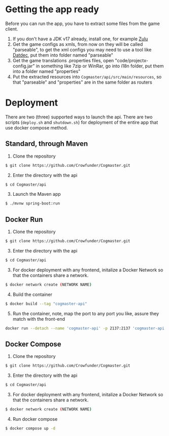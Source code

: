 # Getting the app ready
Before you can run the app, you have to extract some files from the game client.
1. If you don't have a JDK v17 already, install one, for example [Zulu](https://www.azul.com/downloads/?version=java-17-lts&package=jdk#zulu)
2. Get the game configs as xmls, from now on they will be called "parseable", to get the xml configs you may need to use a tool like [Datdec](https://github.com/lucasluqui/datdec), put them into folder named "parseable"
3. Get the game translations .properties files, open "code/projectx-config.jar" in something like 7zip or WinRar, go into i18n folder, put them into a folder named "properties" 
4. Put the extracted resources into `Cogmaster/api/src/main/resources`, so that "parseable" and "properties" are in the same folder as routers

# Deployment
There are two (three) supported ways to launch the api. There are two scripts (`deploy.sh` and `shutdown.sh`) for deployment of the entire app that use docker compose method.
## Standard, through Maven
1. Clone the repository
```sh
$ git clone https://github.com/Crowfunder/Cogmaster.git
```
2. Enter the directory with the api
```sh
$ cd Cogmaster/api
```
3. Launch the Maven app
```sh
$ ./mvnw spring-boot:run
```

## Docker Run
1. Clone the repository
```sh
$ git clone https://github.com/Crowfunder/Cogmaster.git
```
3. Enter the directory with the api
```sh
$ cd Cogmaster/api
```
3. For docker deployment with any frontend, initalize a Docker Network so that the containers share a network.
```sh
$ docker network create (NETWORK NAME)
```
4. Build the container
```sh
$ docker build --tag "cogmaster-api"
```
5. Run the container, note, map the port to any port you like, assure they match with the front-end
```sh
docker run --detach --name 'cogmaster-api' -p 2137:2137 'cogmaster-api'
```

## Docker Compose
1. Clone the repository
```sh
$ git clone https://github.com/Crowfunder/Cogmaster.git
```
3. Enter the directory with the api
```sh
$ cd Cogmaster/api
```
3. For docker deployment with any frontend, initalize a Docker Network so that the containers share a network.
```sh
$ docker network create (NETWORK NAME)
```
4. Run docker compose
```sh
$ docker compose up -d
```
